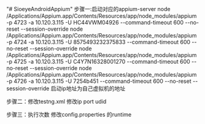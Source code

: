 "# SioeyeAndroidAppium" 
步骤一:启动对应的appium-server
node /Applications/Appium.app/Contents/Resources/app/node_modules/appium  -p 4723 -a 10.120.3.115 -U HC44VWM04926  --command-timeout 600   --no-reset --session-override
node /Applications/Appium.app/Contents/Resources/app/node_modules/appium  -p 4724 -a 10.120.3.115 -U 8575493232375833  --command-timeout 600   --no-reset --session-override
node /Applications/Appium.app/Contents/Resources/app/node_modules/appium  -p 4725 -a 10.120.3.115 -U C4Y7N16328001270  --command-timeout 600   --no-reset --session-override
node /Applications/Appium.app/Contents/Resources/app/node_modules/appium  -p 4726 -a 10.120.3.115 -U 7254b451  --command-timeout 600   --no-reset --session-override
启动ip地址为自己虚拟机的地址

步骤二：修改testng.xml
修改ip port udid 

步骤三：执行次数
修改config.properties 的runtime